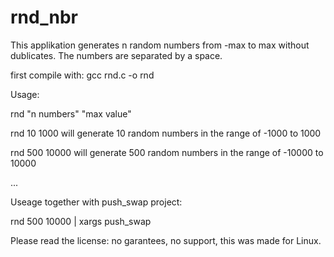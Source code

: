 # rnd_nbr


This applikation generates n random numbers from -max to max without dublicates.
The numbers are separated by a space.


first compile with: gcc rnd.c -o rnd

Usage:

rnd "n numbers" "max value"
  
  rnd 10 1000 will generate 10 random numbers in the range of -1000 to 1000
  
  rnd 500 10000 will generate 500 random numbers in the range of -10000 to 10000
  
  ...
  
  
Useage together with push_swap project:
  
  rnd 500 10000 | xargs push_swap
  
  
  
Please read the license:
  no garantees, no support, this was made for Linux.
